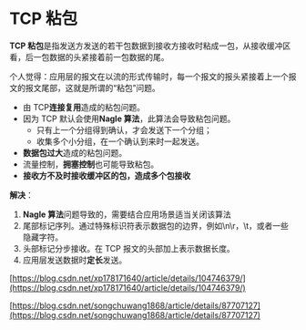 # TCP 粘包

**TCP 粘包**是指发送方发送的若干包数据到接收方接收时粘成一包，从接收缓冲区看，后一包数据的头紧接着前一包数据的尾。

个人觉得：应用层的报文在以流的形式传输时，每一个报文的报头紧接着上一个报文的报文尾部，这就是所谓的“粘包”问题。

- 由 TCP**连接复用**造成的粘包问题。
- 因为 TCP 默认会使用**Nagle 算法**，此算法会导致粘包问题。
  - 只有上一个分组得到确认，才会发送下一个分组；
  - 收集多个小分组，在一个确认到来时一起发送。
- **数据包过大**造成的粘包问题。
- 流量控制，**拥塞控制**也可能导致粘包。
- **接收方不及时接收缓冲区的包，造成多个包接收**

**解决**：

1. **Nagle 算法**问题导致的，需要结合应用场景适当关闭该算法
2. 尾部标记序列。通过特殊标识符表示数据包的边界，例如\n\r，\t，或者一些隐藏字符。
3. 头部标记分步接收。在 TCP 报文的头部加上表示数据长度。
4. 应用层发送数据时**定长**发送。

[https://blog.csdn.net/xp178171640/article/details/104746379/](https://blog.csdn.net/xp178171640/article/details/104746379/)

[https://blog.csdn.net/songchuwang1868/article/details/87707127](https://blog.csdn.net/songchuwang1868/article/details/87707127)
